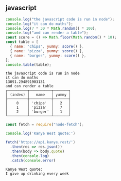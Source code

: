 ## javascript

``` js
console.log("the javascript code is run in node");
console.log("it can do maths");
console.log(7 * 30 * Math.random() * 100);
console.log("and can render a table");
const score = () => Math.floor(Math.random() * 10);
const table = [
  { name: "chips", yummy: score() },
  { name: "pizza", yummy: score() },
  { name: "burger", yummy: score() },
];
console.table(table);
```


``` markdown-code-runner
the javascript code is run in node
it can do maths
13091.294891903131
and can render a table
┌─────────┬──────────┬───────┐
│ (index) │   name   │ yummy │
├─────────┼──────────┼───────┤
│    0    │ 'chips'  │   2   │
│    1    │ 'pizza'  │   7   │
│    2    │ 'burger' │   1   │
└─────────┴──────────┴───────┘

```


``` js
const fetch = require("node-fetch");

console.log('Kanye West quote:')

fetch('https://api.kanye.rest/')
  .then(res => res.json())
  .then(body => body.quote)
  .then(console.log)
  .catch(console.error)
```
<!-- markdown-code-runner
  {
    "dependencies": [
      "node-fetch"
    ]
  }
-->


``` markdown-code-runner
Kanye West quote:
I give up drinking every week

```
